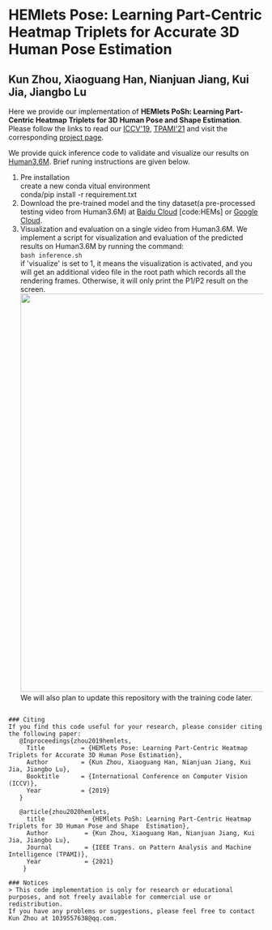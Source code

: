 # HEMlets Pose: Learning Part-Centric Heatmap Triplets for Accurate 3D Human Pose Estimation
## Kun Zhou, Xiaoguang Han, Nianjuan Jiang, Kui Jia, Jiangbo Lu

Here we provide our implementation of **HEMlets PoSh: Learning Part-Centric Heatmap Triplets for 3D Human Pose and Shape Estimation**. Please follow the links to read our [ICCV'19](http://openaccess.thecvf.com/content_ICCV_2019/papers/Zhou_HEMlets_Pose_Learning_Part-Centric_Heatmap_Triplets_for_Accurate_3D_Human_ICCV_2019_paper.pdf), [TPAMI'21](https://arxiv.org/pdf/2003.04894v3.pdf) and visit the corresponding [project page](https://sites.google.com/site/hemletspose/).

We provide quick inference code to validate and visualize our results on [Human3.6M](http://vision.imar.ro/human3.6m/description.php). Brief runing instructions are given below.
1. Pre installation\
 create a new conda vitual environment\
 conda/pip install -r requirement.txt
2. Download the pre-trained model and the tiny dataset(a pre-processed testing video from Human3.6M) at [Baidu Cloud](https://pan.baidu.com/s/1pg35KvvqUK5jX8UMRk_emQ) [code:HEMs] or [Google Cloud](https://drive.google.com/drive/folders/1z8Jj0xx4SvHC-YKuw_M_c_Z4vA4HpzID).
3. Visualization and evaluation on a single video from Human3.6M.
   We implement a script for visualization and evaluation of the predicted results on Human3.6M by running the command:\
   ```bash inference.sh```\
  if 'visualize' is set to 1, it means the visualization is activated, and you will get an additional video file in the root path which records all the rendering frames. Otherwise, it will only print the P1/P2 result on the screen.\
<img src="./inference/temp.png" width=786>\
We will also plan to update this repository with the training code later.


```

### Citing
If you find this code useful for your research, please consider citing the following paper:
   @Inproceedings{zhou2019hemlets,
     Title          = {HEMlets Pose: Learning Part-Centric Heatmap Triplets for Accurate 3D Human Pose Estimation},
     Author         = {Kun Zhou, Xiaoguang Han, Nianjuan Jiang, Kui Jia, Jiangbo Lu},
     Booktitle      = {International Conference on Computer Vision (ICCV)},
     Year           = {2019}
   }

   @article{zhou2020hemlets,
     title           = {HEMlets PoSh: Learning Part-Centric Heatmap Triplets for 3D Human Pose and Shape  Estimation},
     Author          = {Kun Zhou, Xiaoguang Han, Nianjuan Jiang, Kui Jia, Jiangbo Lu},
     Journal         = {IEEE Trans. on Pattern Analysis and Machine Intelligence (TPAMI)},
     Year            = {2021}
    }

### Notices
> This code implementation is only for research or educational purposes, and not freely available for commercial use or redistribution. 
If you have any problems or suggestions, please feel free to contact Kun Zhou at 1039557638@qq.com.
